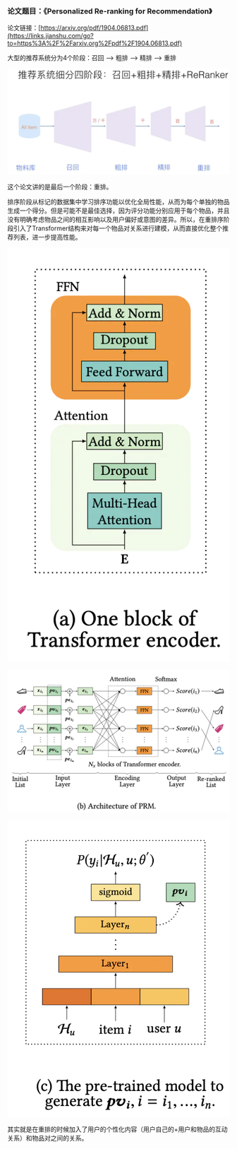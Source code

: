 

### 论文题目：《Personalized Re-ranking for Recommendation》

论文链接：[https://arxiv.org/pdf/1904.06813.pdf](https://links.jianshu.com/go?to=https%3A%2F%2Farxiv.org%2Fpdf%2F1904.06813.pdf)

大型的推荐系统分为4个阶段：召回 --> 粗排 --> 精排 --> 重排

![img](.assets/20689929-efe8550fa781e47b.png)

这个论文讲的是最后一个阶段：重排。

排序阶段从标记的数据集中学习排序功能以优化全局性能，从而为每个单独的物品生成一个得分。但是可能不是最佳选择，因为评分功能分别应用于每个物品，并且没有明确考虑物品之间的相互影响以及用户偏好或意图的差异。所以，在重排序阶段引入了Transformer结构来对每一个物品对关系进行建模，从而直接优化整个推荐列表，进一步提高性能。

![img](.assets/20689929-c0e08dd6c742c250.png)

![img](.assets/20689929-f02bf08e4d9ae8ca.png)

![img](.assets/20689929-197a7bc1107f9eb9.png)

其实就是在重排的时候加入了用户的个性化内容（用户自己的+用户和物品的互动关系）和物品对之间的关系。

